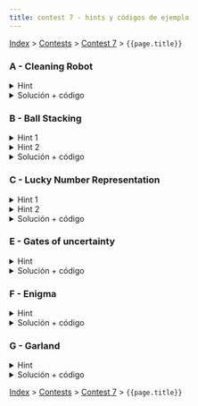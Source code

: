 ```yaml
---
title: contest 7 - hints y códigos de ejemplo
---
```


[Index](../index) > [Contests](../contests) > [Contest 7](../contests#contest-7) > ```{{page.title}}```

### A - Cleaning Robot
<details> 
  <summary>Hint</summary> 
  Supongamos que calculamos la distancia más corta (menor número de movidas) para llegar desde el robot hacia cada celda, y desde cada celda sucia a cada otra celda. Luego podemos olvidarnos del poblema original y verlo como el problema del vendedor viajero (TSP): el robot es un viajero que quiere visitar cada celda sucia en el menor tiempo posible. TSP es un problema clásico de DP. Revisen los apuntes de DP, ahí hay material sobre TSP.
</details>
<details> 
  <summary>Solución + código</summary>
  Básicamente calculamos las distancias desde el robot a cada otra celda, y desde cada celda sucia a cada otra celda. Esto no es difícil de hacer, la intuición es que partimos desde una celda origen y cada celda adyacente tiene distancia 1, luego las adyacentes de las adyacentes (no visitadas) tienen 2 distancia, y así. Es decir, vamos visitando las celdas por capas, donde las celdas de la siguiente capa tienen distancia 1 más que las celdas de la capa anterior. Esto se puede hacer con Breadth First Search (BFS). Una vez que tenemos estas distancias calculadas, el problema se reduce a TSP (travelling salesman problem), un DP muy estándar con bitmask. <a href="https://github.com/PabloMessina/Competitive-Programming-Material/blob/master/Solved%20problems/SPOJ/CLEANRBT_CleaningRobot.cpp">Código de ejemplo</a>
</details>

### B - Ball Stacking
<details> 
  <summary>Hint 1</summary>
  Notar que si rotamos, reflejamos y "enderezamos" las cosas un poquito, la pirámide puede pasar a verse como las celdas de una matriz ocupando el triángulo inferior izquierdo, de tal manera que sacar la celda (i,j) implicaría sacar el rectángulo cuyas esquinas son las celdas (0,0) e (i,j).
</details>
<details> 
  <summary>Hint 2</summary>
  Si visualizamos el problema según el hint 1, una selección de bolas se traduce en una selección de celdas en la matriz, que a su vez implica seleccionar la unión de los respectivos rectángulos. La unión de esos rectángulos siempre se ve como una escalera decreciente, con peldaños posiblemente de distinto ancho. Más aún, dada una escalera decreciente, esa escalera se puede obtener seleccionando la bola de la esquina superior derecha de cada "peldaño". Es decir, generar escaleras decrecientes y seleccionar pelotas son problemas equivalentes. Así que podemos hacer DP para encontrar la escalera decreciente óptima.
</details>
<details> 
  <summary>Solución + código</summary>
  Leemos el input y lo pasamos en limpio al formato de matriz según el hint 1. Luego hacemos DP para encontrar la escalera decreciente óptima (hint 2). Para ello podemos hacer un DP(i, j) = el máximo puntaje que podemos lograr con una escalera decreciente óptima desde la columna j hacia la derecha, sujeto a que la altura el peldaño j-ésimo no se pase de la fila i-ésima (y además sin salirnos de los límites del triángulo inferior izquierdo). En la recursión tenemos 2 opciones: hacer el peldaño j-ésimo de altura hasta la fila i o no. Si lo hacemos de altura hasta i, entonces nos agarramos las primeras i celdas de la columna j (esta suma vertical se puede precomputar o hacerse con DP también) y nos queda el subproblema DP(i, j+1), o bien no lo hacemos hasta i, lo que nos deja el subproblema DP(i-1, j) ( ** excepto en los casos bordes cuando nos salimos de los márgenes del triángulo inferior izquierdo, tener cuidado con los índices en esos casos). <a href="https://github.com/PabloMessina/Competitive-Programming-Material/blob/master/Solved%20problems/URI/BallStacking.cpp">Código de ejemplo</a>
</details>


### C - Lucky Number Representation
<details> 
  <summary>Hint 1</summary> 
  Notemos que el problema es mucho más facil si el número es divisible por cuatro. En este caso se puede solucionar el problema dividiendo por cuatro y avanzando dígito por dígito. Si el dígito es menor o igual a seis, agregamos a esa cantidad de números un cuatro en el dígito correspondiente. Si es mayor a seis basta notar que siete cuatros es equivalente a agregar cuatro sietes por lo que agregando esto alcanzamos a rellenar lo equivalente a maximo nueve cuatros con cuatro sietes y dos cuatros, ocupando los seis espacios que tenemos. Se cumplirá que la suma de los números es igual al número original antes de ser dividido. Pero nuestro número no necesariamente es divisible por cuatro.
</details>
<details> 
  <summary>Hint 2</summary>
  Notemos además que podemos hacer un DP "naive" (ingenuo) que trate de elegir seis lucky numbers que sumen al número pedido, para esto podemos separar en estados que dependan del número a separar (N)  y en cuántos números separarlo (C), probar con todos los lucky numbers menores o iguales al número y cuando probamos el lucky number L el resultado depende del estado (N - L, C - 1). La respuesta estará dada por DP(N, 6), con N el número incial. El problema de este approach es que La complejidad es muy alta, sólo es viable para números hasta 10.000 por el tiempo pedido.
</details>
<details> 
  <summary>Solución + código</summary>
  Podemos usar ambos Hints y obtener una solución. Primero descomponemos el número original N en dos partes, N1 = (N % 4000) y N2 = N - N1, evidentemente podemos resolver la solución de N1 por el DP descrito en el Hint 2. Mientras que N1 es divisible por 4 por lo que se puede obtener su solución usando el Hint 1. Luego la respuesta será los números de ambas soluciones sumados correspondientemente. Sólo hay un caso borde en que N1 no tiene solución al ser muy pequeño, acá basta con tomar N1 = (N % 4000) + 4000 y N2 = N - N1.
  <a href="https://github.com/BenjaminRubio/CompetitiveProgramming/blob/master/Problems/Codeforces/LuckyNumberRepresentation.cpp">Código de ejemplo</a>
</details>

### E - Gates of uncertainty
<details> 
  <summary>Hint</summary> 
  Notar que el output de correcto o equivocado de la salida en uno de los nodos depende únicamente del output y correctitud del mismo en los nodos de input. De esta forma podemos separar el problema en nodos. Por ejemplo si ambos nodos input tienen salidas correctas y el nodo en cuestión funciona bien, el output será correcto. Por otro lado si uno de los nodos inputs tiene un cero correcto yo soy capaz de generar un uno correcto (a menos de que el nodo esté fijo en 0).
</details>
<details> 
  <summary>Solución + código</summary>
  Podemos construir un DP que dependa de 3 cosas, nodo, output generado (a) y output correcto (b) y que nos cuente cuantas combinaciones del input (la parte que afecta a este nodo) generan a en el nodo cuando deberían generar b. Para esto podemos ocupar el hint y hacer un dp que sólo dependa de las combinaciones de output y output correcto de los nodos input del nodo. Hay 4 combinaciones para cada nodo de input por lo que el dp en un nodo depende de 16 combinaciones de sus nodos input, las que se separan en aportar a las distintas posibilidades de a y b (y si el nodo esta defectuoso). Traten de ver qué combinaciones de los inputs aportan a cada combinación de a y b en el nodo, y armar el DP a base de esa dependencia. La complejidad total de esta solucion es O(100000 * 2 * 2 * 16) donde 100000 * 2 * 2 sale de la cantidad de estados y 16 de la  máxima cantidad de subestados de los que depende un estado.
  <a href="https://github.com/BenjaminRubio/CompetitiveProgramming/blob/master/Problems/Codeforces/GatesOfUncertainty.cpp">Código de ejemplo</a>
</details>

### F - Enigma
<details> 
  <summary>Hint</summary>
  Notemos que podemos pensar el problema en cuanto al resto en módulo N. El problema se reduce a intentar que el resto total sea 0 dado lós dígitos predefinidos y los dígitos por definir. Para saber que resto aporta un dígito en la posición x desde la derecha basta multiplicar el dígito por el resto de la potencia de 10 correspondiente y sacar módulo. Podemos tener estos restos de potencias de 10 precalculados para evitar mayor complejidad.
</details>
<details> 
  <summary>Solución + código</summary>
  Podemos construir un DP que dependa de un índice (i) y un resto (r) y responda a la pregunta de si es posible hacer que el número tomando desde el índice i en adelante genere resto r. Para esto basta iterar por los posibles valores en el dígito i y preguntar por el estado (i + 1, r') donde r' está modificado para considerar el resto aportado en el dígito recién definido. Si probamos los dígitos en orden del 0 al 9 nos aseguramos que la primera vez que se responda true estamos en la menor solución, guardamos el dígito probado y devolvemos true sin probar el resto de los dígitos. Finalmente la respuesta depende únicamente del estado (0, 0).
  <a href="https://github.com/BenjaminRubio/CompetitiveProgramming/blob/master/Problems/Codeforces/Enigma.cpp">Código de ejemplo</a>
</details>

### G - Garland
<details> 
  <summary>Hint</summary>
  Como las transiciones dependen sólo de la paridad de los números podemos contar cuantos pares e impares faltan por poner y ver cómo ponerlos de manera inteligente.
</details>
<details> 
  <summary>Solución + código</summary>
  Podemos costruir un DP que calcule la mínima cantidad de transiciones para el garland desde el índice i en adelante cuando quedan X impares, Y impares y el ultimo número tenía paridad p. Luego la respuesta será el mínimo entre o poner un número impar en la posición i mas el estado (i + 1, X - 1, Y, 1) o poner un número par más el estado (i + 1, X, Y - 1, 0), tomando en cuenta las transiciones cuando la paridad que decidamos sea distinta a la del número anterior. La respuesta será la del estado (0, Xi, Yi, -1) donde Xi es la cantidad de impares restantes al inicio, Yi la de pares y -1 una paridad que no corresponde a impar ni a par (para no tener transiciones al principio).
  <a href="https://github.com/BenjaminRubio/CompetitiveProgramming/blob/master/Problems/Codeforces/Garland.cpp">Código de ejemplo</a>
</details>

<!-- <details> 
  <summary>Hint</summary>   
</details>
<details> 
  <summary>Solución + código</summary>
  <a href="">Código de ejemplo</a>
</details> -->

[Index](../index) > [Contests](../contests) > [Contest 7](../contests#contest-7) > ```{{page.title}}```

